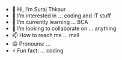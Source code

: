 - 👋 Hi, I’m Suraj Thkaur
- 👀 I’m interested in ... coding and IT stuff
- 🌱 I’m currently learning ... BCA
- 💞️ I’m looking to collaborate on ... anything
- 📫 How to reach me ... mail
- 😄 Pronouns: ...
- ⚡ Fun fact: ... coding

<!---
surajthaakur7/surajthaakur7 is a ✨ special ✨ repository because its `README.md` (this file) appears on your GitHub profile.
You can click the Preview link to take a look at your changes.
--->
